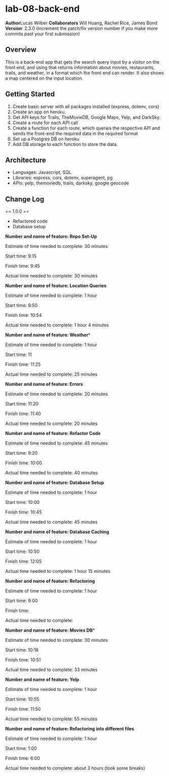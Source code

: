 # lab-08-back-end

**Author**Lucas Wilber
**Collaborators** Will Huang, Rachel Rice, James Bond
**Version**: 2.3.0 (increment the patch/fix version number if you make more commits past your first submission)

## Overview
<!-- Provide a high level overview of what this application is and why you are building it, beyond the fact that it's an assignment for this class. (i.e. What's your problem domain?) -->
This is a back-end app that gets the search query input by a visitor on the front end, and using that returns information about movies, restaurants, trails, and weather, in a format which the front end can render. It also shows a map centered on the input location.

## Getting Started
<!-- What are the steps that a user must take in order to build this app on their own machine and get it running? -->
1. Create basic server with all packages installed (express, dotenv, cors)
2. Create an app on heroku.
3. Get API keys for Trails, TheMovieDB, Google Maps, Yelp, and DarkSky.
4. Create a route for each API call
5. Create a function for each route, which queries the respective API and sends the front-end the required data in the required format
6. Set up a Postgres DB on heroku
7. Add DB storage to each function to store the data.

## Architecture
<!-- Provide a detailed description of the application design. What technologies (languages, libraries, etc) you're using, and any other relevant design information. -->
- Languages: Javascript, SQL
- Libraries: express, cors, dotenv, superagent, pg
- APIs: yelp, themoviedb, trails, darksky, google geocode

## Change Log
== 1.0.0 ==
- Refactored code
- Database setup


**Number and name of feature: Repo Set-Up**

Estimate of time needed to complete: 30 minutes

Start time: 9:15

Finish time: 9:45

Actual time needed to complete: 30 minutes

**Number and name of feature: Location Queries**

Estimate of time needed to complete: 1 hour

Start time: 9:50

Finish time: 10:54

Actual time needed to complete: 1 hour 4 minutes

**Number and name of feature: Weather***

Estimate of time needed to complete: 1 hour

Start time: 11

Finish time: 11:25

Actual time needed to complete: 25 minutes

**Number and name of feature: Errors**

Estimate of time needed to complete: 20 minutes

Start time: 11:20

Finish time: 11:40

Actual time needed to complete: 20 minutes

**Number and name of feature: Refactor Code**

Estimate of time needed to complete: 45 minutes

Start time: 9:20

Finish time: 10:00

Actual time needed to complete: 40 minutes

**Number and name of feature: Database Setup**

Estimate of time needed to complete: 1 hour

Start time: 10:00

Finish time: 10:45

Actual time needed to complete: 45 minutes

**Number and name of feature: Database Caching**

Estimate of time needed to complete: 1 hour

Start time: 10:50

Finish time: 12:05

Actual time needed to complete: 1 hour 15 minutes

**Number and name of feature: Refactoring**

Estimate of time needed to complete: 1 hour

Start time: 9:00

Finish time:

Actual time needed to complete:

**Number and name of feature: Movies DB***

Estimate of time needed to complete: 30 minutes

Start time: 10:18

Finish time: 10:51

Actual time needed to complete: 33 minutes

**Number and name of feature: Yelp**

Estimate of time needed to complete: 1 hour

Start time: 10:55

Finish time: 11:50

Actual time needed to complete: 55 minutes

**Number and name of feature: Refactoring into different files**

Estimate of time needed to complete: 1 hour

Start time: 1:00

Finish time: 6:00

Actual time needed to complete: about 3 hours (took some breaks)
